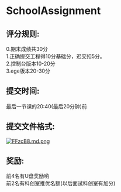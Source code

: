 # SchoolAssignment
## 评分规则:<br>
0.期末成绩共30分<br>
1.正确提交工程得10分基础分，迟交扣5分。<br>
2.控制台版本10-20分<br>
3.ege版本20-30分<br>

## 提交时间:<br>
最后一节课的20:40(最后20分钟)前<br>

## 提交文件格式:<br>
[![FFzcB8.md.png](https://s1.ax1x.com/2018/11/24/FFzcB8.md.png)](https://imgchr.com/i/FFzcB8)

## 奖励:<br>
前4名有U盘奖励哟<br>
前2名有科创室推优名额(以后面试科创室有加分)
